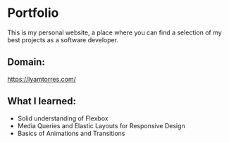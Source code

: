 # Portfolio
This is my personal website, a place where you can find a selection of my best projects as a software developer.

## Domain:
https://lyamtorres.com/

## What I learned:
* Solid understanding of Flexbox
* Media Queries and Elastic Layouts for Responsive Design
* Basics of Animations and Transitions
